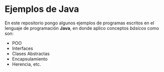 # Ejemplos de Java

En este repositorio pongo algunos ejemplos de programas escritos en el lenguaje de programación **Java**, en donde aplico conceptos *básicos* como son:
- POO
- Interfaces
- Clases Abstractas
- Encapsulamiento
- Herencia, etc.
